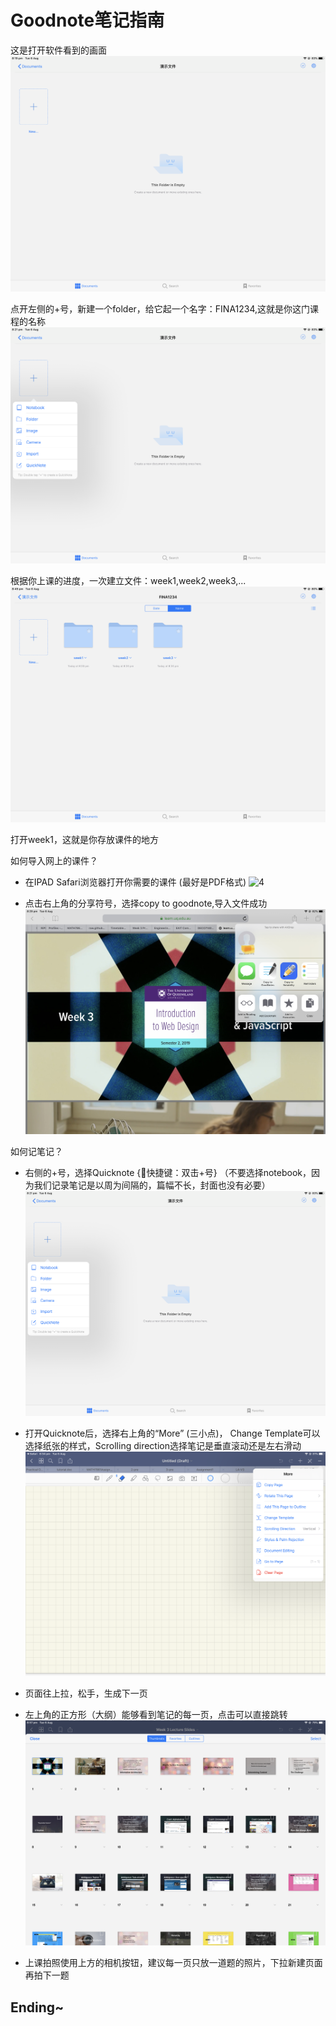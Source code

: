 # Goodnote笔记指南

这是打开软件看到的画面
![1](Image/1.png)

点开左侧的+号，新建一个folder，给它起一个名字：FINA1234,这就是你这门课程的名称
![2](Image/2.png)

根据你上课的进度，一次建立文件：week1,week2,week3,...
![3](Image/3.jpeg)

打开week1，这就是你存放课件的地方

如何导入网上的课件？
- 在IPAD Safari浏览器打开你需要的课件 (最好是PDF格式)
![4](Image/4.png)


- 点击右上角的分享符号，选择copy to goodnote,导入文件成功
![5](Image/5.jpg)

如何记笔记？
- 右侧的+号，选择Quicknote {快捷键：双击+号} （不要选择notebook，因为我们记录笔记是以周为间隔的，篇幅不长，封面也没有必要）
![2](Image/2.png)

- 打开Quicknote后，选择右上角的“More” (三小点)， Change Template可以选择纸张的样式，Scrolling direction选择笔记是垂直滚动还是左右滑动
![6](Image/6.png)

- 页面往上拉，松手，生成下一页


- 左上角的正方形（大纲）能够看到笔记的每一页，点击可以直接跳转
![7](Image/7.jpeg)

- 上课拍照使用上方的相机按钮，建议每一页只放一道题的照片，下拉新建页面再拍下一题
 
 ## Ending~